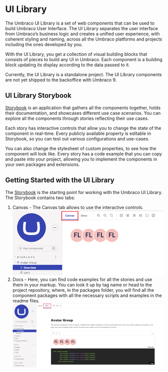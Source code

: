 # UI Library

The Umbraco UI Library is a set of web components that can be used to build Umbraco User Interface. The UI Library separates the user interface from Umbraco’s business logic and creates a unified user experience, with coherent styling and naming, across all the Umbraco platforms and projects including the ones developed by you.

With the UI Library, you get a collection of visual building blocks that consists of pieces to build any UI in Umbraco. Each component is a building block updating its display according to the data passed to it.

Currently, the UI Library is a standalone project. The UI Library components are not yet shipped to the backoffice with Umbraco 9.

## UI Library Storybook

[Storybook](https://uui.umbraco.com/) is an application that gathers all the components together, holds their documentation, and showcases different use case scenarios. You can explore all the components through stories reflecting their use cases.

Each story has interactive controls that allow you to change the state of the component in real-time. Every publicly available property is editable in Storybook, so you can test out various configurations and use-cases.

You can also change the stylesheet of custom properties, to see how the component will look like. Every story has a code example that you can copy and paste into your project, allowing you to implement the components in your own packages and extensions.

## Getting Started with the UI Library

The [Storybook](https://uui.umbraco.com/) is the starting point for working with the Umbraco UI Library.  The Storybook contains two tabs:

1. Canvas - The Canvas tab allows to use the interactive controls.
    ![Canvas Tab](images/Canvas_tab.png)
2. Docs - Here, you can find code examples for all the stories and use them in your markup. You can look it up by tag name or head to the project repository, where, in the packages folder, you will find all the component packages with all the necessary scripts and examples in the readme files.
    ![Docs Tab](images/Docs_tab.png)
